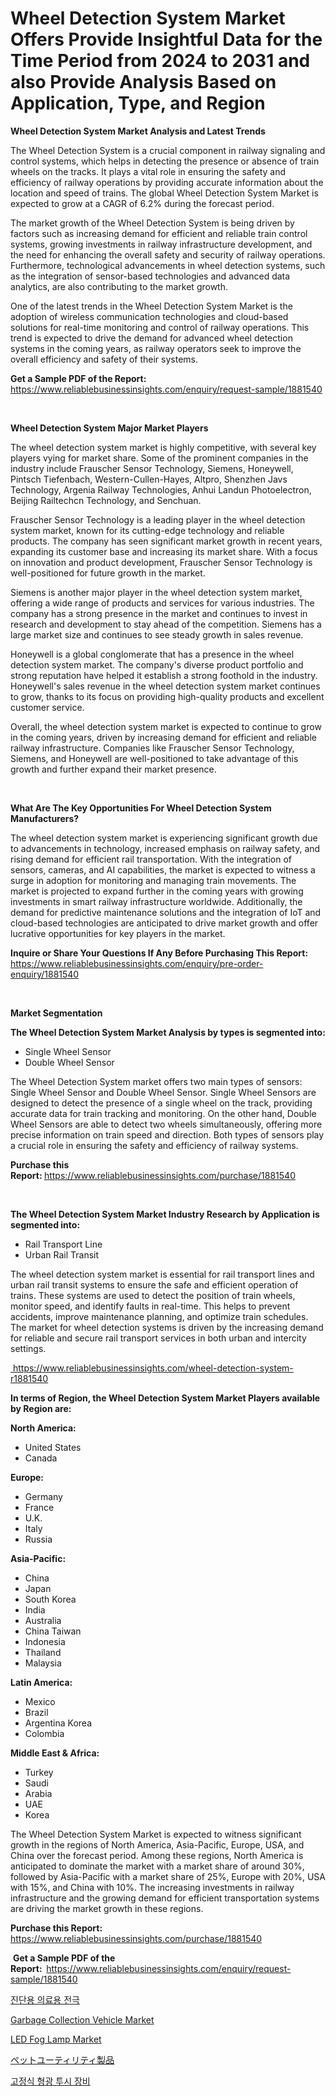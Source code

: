 <p><h1>Wheel Detection System Market Offers Provide Insightful Data for the Time Period from 2024 to 2031 and also Provide Analysis Based on Application, Type, and Region</h1></p><p><strong>Wheel Detection System Market Analysis and Latest Trends</strong></p>
<p><p>The Wheel Detection System is a crucial component in railway signaling and control systems, which helps in detecting the presence or absence of train wheels on the tracks. It plays a vital role in ensuring the safety and efficiency of railway operations by providing accurate information about the location and speed of trains. The global Wheel Detection System Market is expected to grow at a CAGR of 6.2% during the forecast period.</p><p>The market growth of the Wheel Detection System is being driven by factors such as increasing demand for efficient and reliable train control systems, growing investments in railway infrastructure development, and the need for enhancing the overall safety and security of railway operations. Furthermore, technological advancements in wheel detection systems, such as the integration of sensor-based technologies and advanced data analytics, are also contributing to the market growth.</p><p>One of the latest trends in the Wheel Detection System Market is the adoption of wireless communication technologies and cloud-based solutions for real-time monitoring and control of railway operations. This trend is expected to drive the demand for advanced wheel detection systems in the coming years, as railway operators seek to improve the overall efficiency and safety of their systems.</p></p>
<p><strong>Get a Sample PDF of the Report:&nbsp;</strong> <a href="https://www.reliablebusinessinsights.com/enquiry/request-sample/1881540">https://www.reliablebusinessinsights.com/enquiry/request-sample/1881540</a></p>
<p>&nbsp;</p>
<p><strong>Wheel Detection System Major Market Players</strong></p>
<p><p>The wheel detection system market is highly competitive, with several key players vying for market share. Some of the prominent companies in the industry include Frauscher Sensor Technology, Siemens, Honeywell, Pintsch Tiefenbach, Western-Cullen-Hayes, Altpro, Shenzhen Javs Technology, Argenia Railway Technologies, Anhui Landun Photoelectron, Beijing Railtechcn Technology, and Senchuan.</p><p>Frauscher Sensor Technology is a leading player in the wheel detection system market, known for its cutting-edge technology and reliable products. The company has seen significant market growth in recent years, expanding its customer base and increasing its market share. With a focus on innovation and product development, Frauscher Sensor Technology is well-positioned for future growth in the market.</p><p>Siemens is another major player in the wheel detection system market, offering a wide range of products and services for various industries. The company has a strong presence in the market and continues to invest in research and development to stay ahead of the competition. Siemens has a large market size and continues to see steady growth in sales revenue.</p><p>Honeywell is a global conglomerate that has a presence in the wheel detection system market. The company's diverse product portfolio and strong reputation have helped it establish a strong foothold in the industry. Honeywell's sales revenue in the wheel detection system market continues to grow, thanks to its focus on providing high-quality products and excellent customer service.</p><p>Overall, the wheel detection system market is expected to continue to grow in the coming years, driven by increasing demand for efficient and reliable railway infrastructure. Companies like Frauscher Sensor Technology, Siemens, and Honeywell are well-positioned to take advantage of this growth and further expand their market presence.</p></p>
<p>&nbsp;</p>
<p><strong>What Are The Key Opportunities For Wheel Detection System Manufacturers?</strong></p>
<p><p>The wheel detection system market is experiencing significant growth due to advancements in technology, increased emphasis on railway safety, and rising demand for efficient rail transportation. With the integration of sensors, cameras, and AI capabilities, the market is expected to witness a surge in adoption for monitoring and managing train movements. The market is projected to expand further in the coming years with growing investments in smart railway infrastructure worldwide. Additionally, the demand for predictive maintenance solutions and the integration of IoT and cloud-based technologies are anticipated to drive market growth and offer lucrative opportunities for key players in the market.</p></p>
<p><strong>Inquire or Share Your Questions If Any Before Purchasing This Report:</strong> <a href="https://www.reliablebusinessinsights.com/enquiry/pre-order-enquiry/1881540">https://www.reliablebusinessinsights.com/enquiry/pre-order-enquiry/1881540</a></p>
<p>&nbsp;</p>
<p><strong>Market Segmentation</strong></p>
<p><strong>The Wheel Detection System Market Analysis by types is segmented into:</strong></p>
<p><ul><li>Single Wheel Sensor</li><li>Double Wheel Sensor</li></ul></p>
<p><p>The Wheel Detection System market offers two main types of sensors: Single Wheel Sensor and Double Wheel Sensor. Single Wheel Sensors are designed to detect the presence of a single wheel on the track, providing accurate data for train tracking and monitoring. On the other hand, Double Wheel Sensors are able to detect two wheels simultaneously, offering more precise information on train speed and direction. Both types of sensors play a crucial role in ensuring the safety and efficiency of railway systems.</p></p>
<p><strong>Purchase this Report:&nbsp;</strong><a href="https://www.reliablebusinessinsights.com/purchase/1881540">https://www.reliablebusinessinsights.com/purchase/1881540</a></p>
<p>&nbsp;</p>
<p><strong>The Wheel Detection System Market Industry Research by Application is segmented into:</strong></p>
<p><ul><li>Rail Transport Line</li><li>Urban Rail Transit</li></ul></p>
<p><p>The wheel detection system market is essential for rail transport lines and urban rail transit systems to ensure the safe and efficient operation of trains. These systems are used to detect the position of train wheels, monitor speed, and identify faults in real-time. This helps to prevent accidents, improve maintenance planning, and optimize train schedules. The market for wheel detection systems is driven by the increasing demand for reliable and secure rail transport services in both urban and intercity settings.</p></p>
<p><a href="https://www.reliablebusinessinsights.com/wheel-detection-system-r1881540">&nbsp;https://www.reliablebusinessinsights.com/wheel-detection-system-r1881540</a></p>
<p><strong>In terms of Region, the Wheel Detection System Market Players available by Region are:</strong></p>
<p>
    <p> <strong> North America: </strong>
        <ul>
            <li>United States</li>
            <li>Canada</li>
        </ul>
        </p> 
    <p> <strong> Europe: </strong>
        <ul>
            <li>Germany</li>
            <li>France</li>
            <li>U.K.</li>
            <li>Italy</li>
            <li>Russia</li>
        </ul>
        </p> 
    <p> <strong> Asia-Pacific: </strong>
        <ul>
            <li>China</li>
            <li>Japan</li>
            <li>South Korea</li>
            <li>India</li>
            <li>Australia</li>
            <li>China Taiwan</li>
            <li>Indonesia</li>
            <li>Thailand</li>
            <li>Malaysia</li>
        </ul>
        </p> 
    <p> <strong> Latin America: </strong>
        <ul>
            <li>Mexico</li>
            <li>Brazil</li>
            <li>Argentina Korea</li>
            <li>Colombia</li>
        </ul>
        </p> 
    <p> <strong> Middle East & Africa: </strong>
        <ul>
            <li>Turkey</li>
            <li>Saudi</li>
            <li>Arabia</li>
            <li>UAE</li>
            <li>Korea</li>
        </ul>
    </p>
    </p>
<p><p>The Wheel Detection System Market is expected to witness significant growth in the regions of North America, Asia-Pacific, Europe, USA, and China over the forecast period. Among these regions, North America is anticipated to dominate the market with a market share of around 30%, followed by Asia-Pacific with a market share of 25%, Europe with 20%, USA with 15%, and China with 10%. The increasing investments in railway infrastructure and the growing demand for efficient transportation systems are driving the market growth in these regions.</p></p>
<p><strong>Purchase this Report: </strong><a href="https://www.reliablebusinessinsights.com/purchase/1881540">https://www.reliablebusinessinsights.com/purchase/1881540</a></p>
<p>&nbsp;<strong>Get a Sample PDF of the Report:&nbsp;&nbsp;</strong><a href="https://www.reliablebusinessinsights.com/enquiry/request-sample/1881540">https://www.reliablebusinessinsights.com/enquiry/request-sample/1881540</a></p>
<p><strong></strong></p>
<p><p><a href="https://github.com/durgin521/Market-Research-Report-List-1/blob/main/1021320115319.md">진단용 의료용 전극</a></p><p><a href="https://github.com/joannesouthgate/Market-Research-Report-List-3/blob/main/garbage-collection-vehicle-market.md">Garbage Collection Vehicle Market</a></p><p><a href="https://github.com/sofayahoo2023/Market-Research-Report-List-5/blob/main/led-fog-lamp-market.md">LED Fog Lamp Market</a></p><p><a href="https://github.com/LuzHills1972/Market-Research-Report-List-1/blob/main/6140157128146.md">ペットユーティリティ製品</a></p><p><a href="https://github.com/novabrown3/Market-Research-Report-List-1/blob/main/5042596115318.md">고정식 형광 투시 장비</a></p></p>